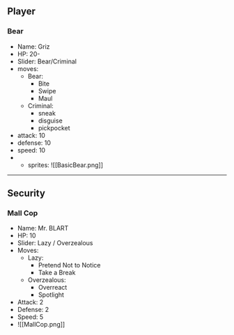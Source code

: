 ## Player

### Bear
- Name: Griz
- HP: 20- 
- Slider: Bear/Criminal
- moves:
	- Bear:
		- Bite
		- Swipe
		- Maul
	- Criminal:
		- sneak
		- disguise
		- pickpocket
- attack: 10
- defense: 10
- speed: 10
- - sprites: ![[BasicBear.png]]
---
## Security

### Mall Cop
- Name: Mr. BLART
- HP: 10
- Slider: Lazy / Overzealous
- Moves:
	- Lazy:
		- Pretend Not to Notice
		- Take a Break
	- Overzealous:
		- Overreact
		- Spotlight
- Attack: 2
- Defense: 2
- Speed: 5
- ![[MallCop.png]]
